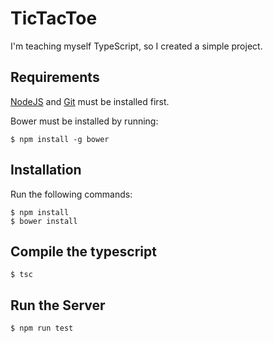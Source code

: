 # TicTacToe
I'm teaching myself TypeScript, so I created a simple project.

## Requirements
[NodeJS](https://nodejs.org/en) and [Git](https://git-scm.com) must be installed first.

Bower must be installed by running:
```
$ npm install -g bower
```

## Installation
Run the following commands:
```
$ npm install
$ bower install
```

## Compile the typescript
```
$ tsc
```

## Run the Server
```
$ npm run test
```
